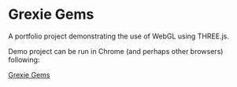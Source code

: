 
# Grexie Gems

A portfolio project demonstrating the use of WebGL using THREE.js.

Demo project can be run in Chrome (and perhaps other browsers) following:

[Grexie Gems](https://tbehrsin.github.io/gems/)

